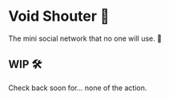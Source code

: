 # Void Shouter 📢
The mini social network that no one will use. 👻  

## WIP 🛠
Check back soon for... none of the action.
